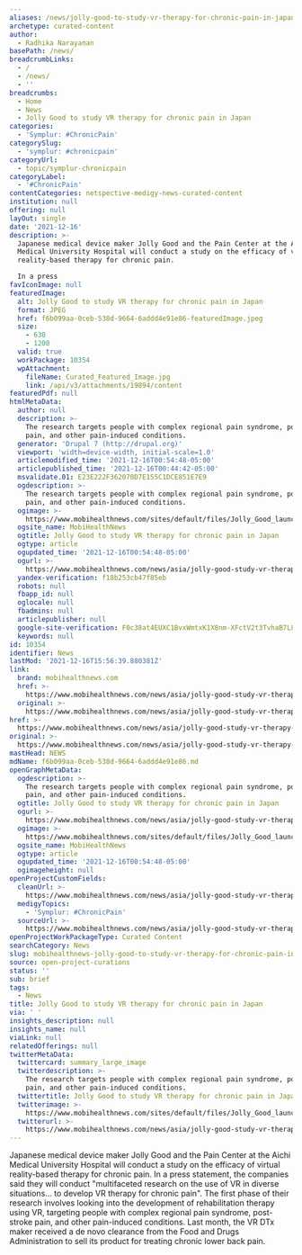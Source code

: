 ```yaml
---
aliases: /news/jolly-good-to-study-vr-therapy-for-chronic-pain-in-japan
archetype: curated-content
author:
  - Radhika Narayanan
basePath: /news/
breadcrumbLinks:
  - /
  - /news/
  - ''
breadcrumbs:
  - Home
  - News
  - Jolly Good to study VR therapy for chronic pain in Japan
categories:
  - 'Symplur: #ChronicPain'
categorySlug:
  - 'symplur: #chronicpain'
categoryUrl:
  - topic/symplur-chronicpain
categoryLabel:
  - '#ChronicPain'
contentCategories: netspective-medigy-news-curated-content
institution: null
offering: null
layOut: single
date: '2021-12-16'
description: >-
  Japanese medical device maker Jolly Good and the Pain Center at the Aichi
  Medical University Hospital will conduct a study on the efficacy of virtual
  reality-based therapy for chronic pain.

  In a press
favIconImage: null
featuredImage:
  alt: Jolly Good to study VR therapy for chronic pain in Japan
  format: JPEG
  href: f6b099aa-0ceb-538d-9664-6addd4e91e86-featuredImage.jpeg
  size:
    - 630
    - 1200
  valid: true
  workPackage: 10354
  wpAttachment:
    fileName: Curated_Featured_Image.jpg
    link: /api/v3/attachments/19894/content
featuredPdf: null
htmlMetaData:
  author: null
  description: >-
    The research targets people with complex regional pain syndrome, post-stroke
    pain, and other pain-induced conditions.
  generator: 'Drupal 7 (http://drupal.org)'
  viewport: 'width=device-width, initial-scale=1.0'
  articlemodified_time: '2021-12-16T00:54:48-05:00'
  articlepublished_time: '2021-12-16T00:44:42-05:00'
  msvalidate.01: E23E222F362070D7E155C1DCE851E7E9
  ogdescription: >-
    The research targets people with complex regional pain syndrome, post-stroke
    pain, and other pain-induced conditions.
  ogimage: >-
    https://www.mobihealthnews.com/sites/default/files/Jolly_Good_launches_R_D_VR_therapy_chronic_pain_Aichi_Medical.jpg
  ogsite_name: MobiHealthNews
  ogtitle: Jolly Good to study VR therapy for chronic pain in Japan
  ogtype: article
  ogupdated_time: '2021-12-16T00:54:48-05:00'
  ogurl: >-
    https://www.mobihealthnews.com/news/asia/jolly-good-study-vr-therapy-chronic-pain-japan
  yandex-verification: f18b253cb47f85eb
  robots: null
  fbapp_id: null
  oglocale: null
  fbadmins: null
  articlepublisher: null
  google-site-verification: F0c38at4EUXC1BvxWmtxK1X8nm-XFctV2t3TvhaB7L8
  keywords: null
id: 10354
identifier: News
lastMod: '2021-12-16T15:56:39.880381Z'
link:
  brand: mobihealthnews.com
  href: >-
    https://www.mobihealthnews.com/news/asia/jolly-good-study-vr-therapy-chronic-pain-japan
  original: >-
    https://www.mobihealthnews.com/news/asia/jolly-good-study-vr-therapy-chronic-pain-japan
href: >-
  https://www.mobihealthnews.com/news/asia/jolly-good-study-vr-therapy-chronic-pain-japan
original: >-
  https://www.mobihealthnews.com/news/asia/jolly-good-study-vr-therapy-chronic-pain-japan
mastHead: NEWS
mdName: f6b099aa-0ceb-538d-9664-6addd4e91e86.md
openGraphMetaData:
  ogdescription: >-
    The research targets people with complex regional pain syndrome, post-stroke
    pain, and other pain-induced conditions.
  ogtitle: Jolly Good to study VR therapy for chronic pain in Japan
  ogurl: >-
    https://www.mobihealthnews.com/news/asia/jolly-good-study-vr-therapy-chronic-pain-japan
  ogimage: >-
    https://www.mobihealthnews.com/sites/default/files/Jolly_Good_launches_R_D_VR_therapy_chronic_pain_Aichi_Medical.jpg
  ogsite_name: MobiHealthNews
  ogtype: article
  ogupdated_time: '2021-12-16T00:54:48-05:00'
  ogimageheight: null
openProjectCustomFields:
  cleanUrl: >-
    https://www.mobihealthnews.com/news/asia/jolly-good-study-vr-therapy-chronic-pain-japan
  medigyTopics:
    - 'Symplur: #ChronicPain'
  sourceUrl: >-
    https://www.mobihealthnews.com/news/asia/jolly-good-study-vr-therapy-chronic-pain-japan
openProjectWorkPackageType: Curated Content
searchCategory: News
slug: mobihealthnews-jolly-good-to-study-vr-therapy-for-chronic-pain-in-japan
source: open-project-curations
status: ''
sub: brief
tags:
  - News
title: Jolly Good to study VR therapy for chronic pain in Japan
via: ' '
insights_description: null
insights_name: null
viaLink: null
relatedOfferings: null
twitterMetaData:
  twittercard: summary_large_image
  twitterdescription: >-
    The research targets people with complex regional pain syndrome, post-stroke
    pain, and other pain-induced conditions.
  twittertitle: Jolly Good to study VR therapy for chronic pain in Japan
  twitterimage: >-
    https://www.mobihealthnews.com/sites/default/files/Jolly_Good_launches_R_D_VR_therapy_chronic_pain_Aichi_Medical.jpg
  twitterurl: >-
    https://www.mobihealthnews.com/news/asia/jolly-good-study-vr-therapy-chronic-pain-japan
---
```

<p>Japanese medical device maker Jolly Good and the Pain Center at the Aichi Medical University Hospital will conduct a study on the efficacy of virtual reality-based therapy for chronic pain.
In a press statement, the companies said they will conduct "multifaceted research on the use of VR in diverse situations… to develop VR therapy for chronic pain".
The first phase of their research involves looking into the development of rehabilitation therapy using VR, targeting people with complex regional pain syndrome, post-stroke pain, and other pain-induced conditions.
Last month, the VR DTx maker received a de novo clearance from the Food and Drugs Administration to sell its product for treating chronic lower back pain.</p>